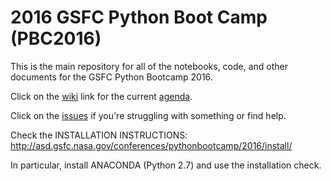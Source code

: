 # 2016 GSFC Python Boot Camp (PBC2016)

This is the main repository for all of the notebooks, code, and other documents for the GSFC Python Bootcamp 2016.

Click on the [wiki](https://github.com/JulesKouatchou/PBC2016/wiki) link for the current [agenda](https://github.com/JulesKouatchou/PBC2016/wiki/PBC2016-Agenda).

Click on the [issues](http://github.com/JulesKouatchou/PBC2016/issues) if you're struggling with something or find help.

Check the INSTALLATION INSTRUCTIONS:
http://asd.gsfc.nasa.gov/conferences/pythonbootcamp/2016/install/

In particular, install ANACONDA (Python 2.7) and use the installation check.
